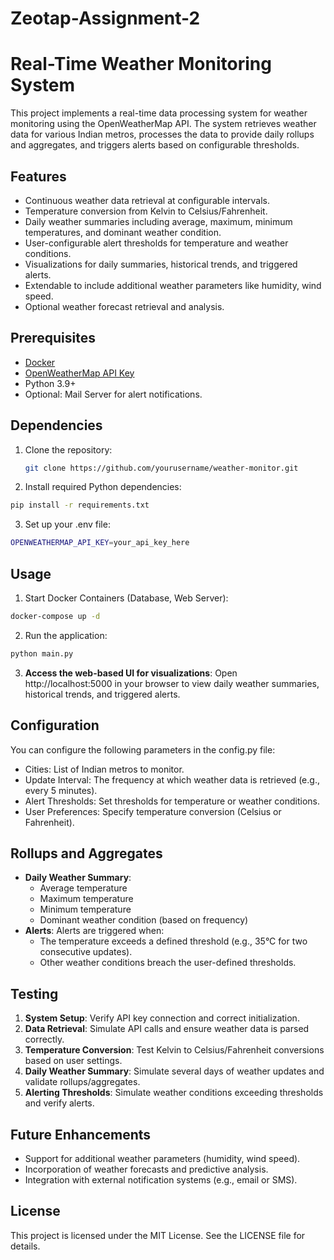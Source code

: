 # Zeotap-Assignment-2

# Real-Time Weather Monitoring System

This project implements a real-time data processing system for weather monitoring using the OpenWeatherMap API. The system retrieves weather data for various Indian metros, processes the data to provide daily rollups and aggregates, and triggers alerts based on configurable thresholds.

## Features

- Continuous weather data retrieval at configurable intervals.
- Temperature conversion from Kelvin to Celsius/Fahrenheit.
- Daily weather summaries including average, maximum, minimum temperatures, and dominant weather condition.
- User-configurable alert thresholds for temperature and weather conditions.
- Visualizations for daily summaries, historical trends, and triggered alerts.
- Extendable to include additional weather parameters like humidity, wind speed.
- Optional weather forecast retrieval and analysis.

## Prerequisites

- [Docker](https://www.docker.com/)
- [OpenWeatherMap API Key](https://openweathermap.org/api)
- Python 3.9+
- Optional: Mail Server for alert notifications.

## Dependencies

1. Clone the repository:
   ```bash
   git clone https://github.com/yourusername/weather-monitor.git
   ```
2. Install required Python dependencies:
  ```bash
  pip install -r requirements.txt
  ```
3. Set up your .env file:
  ```bash
  OPENWEATHERMAP_API_KEY=your_api_key_here
  ```

## Usage
1. Start Docker Containers (Database, Web Server):
  ```bash
  docker-compose up -d
  ```
2. Run the application:
  ```bash
  python main.py
  ```
3. **Access the web-based UI for visualizations**: Open http://localhost:5000 in your browser to view daily weather summaries, historical trends, and triggered alerts.

## Configuration
You can configure the following parameters in the config.py file:

- Cities: List of Indian metros to monitor.
- Update Interval: The frequency at which weather data is retrieved (e.g., every 5 minutes).
- Alert Thresholds: Set thresholds for temperature or weather conditions.
- User Preferences: Specify temperature conversion (Celsius or Fahrenheit).

## Rollups and Aggregates
- **Daily Weather Summary**:
  - Average temperature
  - Maximum temperature
  - Minimum temperature
  - Dominant weather condition (based on frequency)
- **Alerts**: Alerts are triggered when:
  - The temperature exceeds a defined threshold (e.g., 35°C for two consecutive updates).
  - Other weather conditions breach the user-defined thresholds.
    
## Testing
1. **System Setup**: Verify API key connection and correct initialization.
2. **Data Retrieval**: Simulate API calls and ensure weather data is parsed correctly.
3. **Temperature Conversion**: Test Kelvin to Celsius/Fahrenheit conversions based on user settings.
4. **Daily Weather Summary**: Simulate several days of weather updates and validate rollups/aggregates.
5. **Alerting Thresholds**: Simulate weather conditions exceeding thresholds and verify alerts.


## Future Enhancements
- Support for additional weather parameters (humidity, wind speed).
- Incorporation of weather forecasts and predictive analysis.
- Integration with external notification systems (e.g., email or SMS).
  
## License
This project is licensed under the MIT License. See the LICENSE file for details.   
